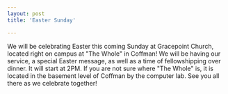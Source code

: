 ```yaml
---
layout: post
title: 'Easter Sunday'

---
```


We will be celebrating Easter this coming Sunday at Gracepoint Church, located right on campus at "The Whole" in Coffman! We will be having our service, a special Easter message, as well as a time of fellowshipping over dinner. It will start at 2PM. If you are not sure where "The Whole" is, it is located in the basement level of Coffman by the computer lab. See you all there as we celebrate together!
